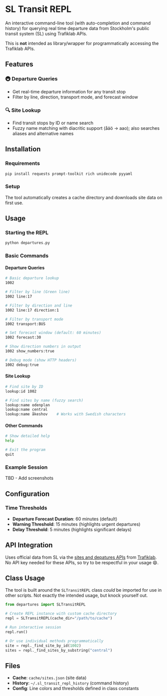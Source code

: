 # SL Transit REPL

An interactive command-line tool (with auto-completion and command history) for querying real time departure data from Stockholm's public transit system (SL) using Trafiklab APIs.

This is **not** intended as library/wrapper for programmatically accessing the Trafiklab APIs.

## Features

### 🚇 **Departure Queries**
- Get real-time departure information for any transit stop
- Filter by line, direction, transport mode, and forecast window

### 🔍 **Site Lookup**
- Find transit stops by ID or name search
- Fuzzy name matching with diacritic support (åäö → aao); also searches aliases and alternative names

## Installation

### Requirements
```bash
pip install requests prompt-toolkit rich unidecode pyyaml
```

### Setup
The tool automatically creates a cache directory and downloads site data on first use.

## Usage

### Starting the REPL
```bash
python departures.py
```

### Basic Commands

#### Departure Queries
```bash
# Basic departure lookup
1002

# Filter by line (Green line)
1002 line:17

# Filter by direction and line
1002 line:17 direction:1

# Filter by transport mode
1002 transport:BUS

# Set forecast window (default: 60 minutes)
1002 forecast:30

# Show direction numbers in output
1002 show_numbers:true

# Debug mode (show HTTP headers)
1002 debug:true
```

#### Site Lookup
```bash
# Find site by ID
lookup:id 1002

# Find sites by name (fuzzy search)
lookup:name odenplan
lookup:name central
lookup:name åkeshov    # Works with Swedish characters
```

#### Other Commands
```bash
# Show detailed help
help

# Exit the program
quit
```

### Example Session
TBD - Add screenshots

## Configuration
### Time Thresholds
- **Departure Forecast Duration**: 60 minutes (default)
- **Warning Threshold**: 15 minutes (highlights urgent departures)
- **Delay Threshold**: 5 minutes (highlights significant delays)

## API Integration

Uses official data from SL via the [sites and depatures APIs](https://www.trafiklab.se/api/our-apis/sl/transport/) from [Trafiklab](https://www.trafiklab.se/). No API key needed for these APIs, so try to be respectful in your usage 😄.

## Class Usage

The tool is built around the `SLTransitREPL` class _could_ be imported for use in other scripts. Not exactly the intended usage, but knock yourself out.

```python
from departures import SLTransitREPL

# Create REPL instance with custom cache directory
repl = SLTransitREPL(cache_dir="/path/to/cache")

# Run interactive session
repl.run()

# Or use individual methods programmatically
site = repl._find_site_by_id(1002)
sites = repl._find_sites_by_substring("central")
```

## Files

- **Cache**: `cache/sites.json` (site data)
- **History**: `~/.sl_transit_repl_history` (command history)
- **Config**: Line colors and thresholds defined in class constants
